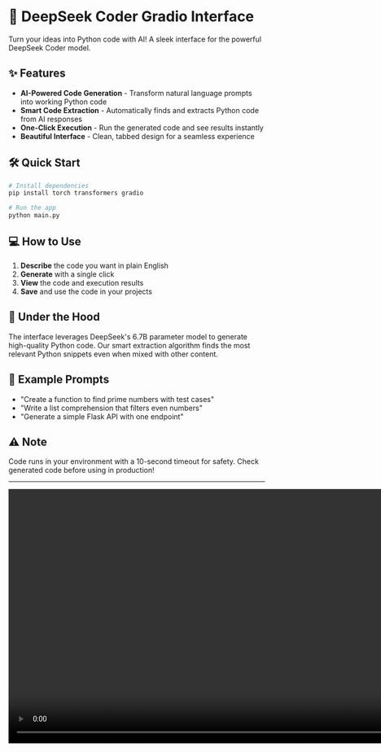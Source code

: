 # 🚀 DeepSeek Coder Gradio Interface

Turn your ideas into Python code with AI! A sleek interface for the powerful DeepSeek Coder model.

## ✨ Features

- **AI-Powered Code Generation** - Transform natural language prompts into working Python code
- **Smart Code Extraction** - Automatically finds and extracts Python code from AI responses
- **One-Click Execution** - Run the generated code and see results instantly
- **Beautiful Interface** - Clean, tabbed design for a seamless experience

## 🛠️ Quick Start

```bash
# Install dependencies
pip install torch transformers gradio

# Run the app
python main.py
```

## 💻 How to Use

1. **Describe** the code you want in plain English
2. **Generate** with a single click
3. **View** the code and execution results
4. **Save** and use the code in your projects

## 🧠 Under the Hood

The interface leverages DeepSeek's 6.7B parameter model to generate high-quality Python code. Our smart extraction algorithm finds the most relevant Python snippets even when mixed with other content.

## 📝 Example Prompts

- "Create a function to find prime numbers with test cases"
- "Write a list comprehension that filters even numbers"
- "Generate a simple Flask API with one endpoint"

## ⚠️ Note

Code runs in your environment with a 10-second timeout for safety. Check generated code before using in production!

---
<p align="center">
  <video width="1000" autoplay loop muted playsinline>
    <source src="./MultiLangAI.mp4" type="video/mp4">
    Your browser does not support the video tag.
  </video>
</p>

